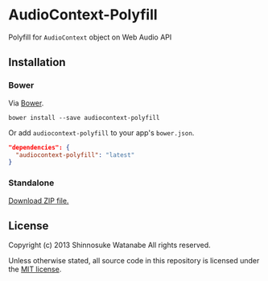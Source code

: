 # AudioContext-Polyfill

Polyfill for `AudioContext` object on Web Audio API

## Installation

### Bower

Via [Bower](http://bower.io/).

`bower install --save audiocontext-polyfill`

Or add `audiocontext-polyfill` to your app's `bower.json`.

```json
"dependencies": {
  "audiocontext-polyfill": "latest"
}
```

### Standalone

[Download ZIP file.](https://github.com/shinnn/AudioContext-Polyfill/archive/master.zip)

## License

Copyright (c) 2013 Shinnosuke Watanabe All rights reserved.

Unless otherwise stated, all source code in this repository is licensed under the [MIT license](http://opensource.org/licenses/mit-license.php).
